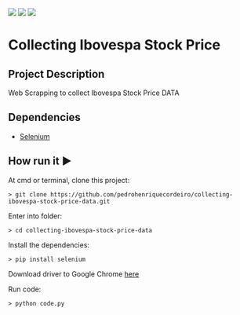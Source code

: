 <img src="http://img.shields.io/static/v1?label=License&message=MIT&color=green&style=for-the-badge"/>
<img src="https://img.shields.io/static/v1?label=Python&logoColor=white&message=Selenium&color=yellow&style=for-the-badge&logo=Python"/>
<img src="http://img.shields.io/static/v1?label=STATUS&message=IN%20PROGRESS&color=RED&style=for-the-badge"/>

# Collecting Ibovespa Stock Price

## Project Description
<p align="justify"> 
    Web Scrapping to collect Ibovespa Stock Price DATA
</p>

## Dependencies
- [Selenium](https://selenium-python.readthedocs.io/)


## How run it :arrow_forward:
At cmd or terminal, clone this project:
```
> git clone https://github.com/pedrohenriquecordeiro/collecting-ibovespa-stock-price-data.git
```
Enter into folder:
```
> cd collecting-ibovespa-stock-price-data
```
Install the dependencies:
```
> pip install selenium
```
Download driver to Google Chrome [here](https://chromedriver.chromium.org/downloads)

Run code:
```
> python code.py
```
